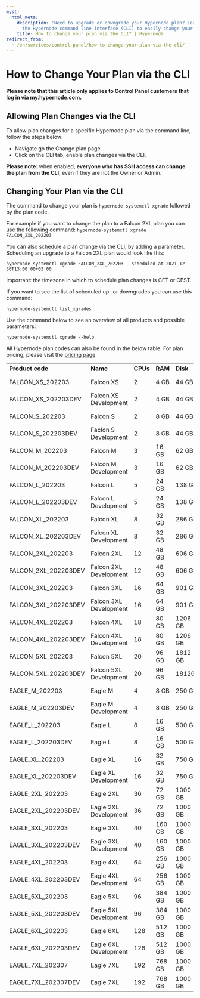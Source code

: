 ```yaml
---
myst:
  html_meta:
    description: 'Need to upgrade or downgrade your Hypernode plan? Learn how to use
      the Hypernode command line interface (CLI) to easily change your hosting plan. '
    title: How to change your plan via the CLI? | Hypernode
redirect_from:
  - /en/services/control-panel/how-to-change-your-plan-via-the-cli/
---
```


<!-- source: https://support.hypernode.com/en/services/control-panel/how-to-change-your-plan-via-the-cli/ -->

# How to Change Your Plan via the CLI

**Please note that this article only applies to Control Panel customers that log in via my.hypernode.com.**

## Allowing Plan Changes via the CLI

To allow plan changes for a specific Hypernode plan via the command line, follow the steps below:

- Navigate go the Change plan page.
- Click on the CLI tab, enable plan changes via the CLI.

**Please note:** when enabled, **everyone who has SSH access can change the plan from the CLI**, even if they are not the Owner or Admin.

## Changing Your Plan via the CLI

The command to change your plan is `hypernode-systemctl xgrade` followed by the plan code.

For example if you want to change the plan to a Falcon 2XL plan you can use the following command: `hypernode-systemctl xgrade FALCON_2XL_202203`

You can also schedule a plan change via the CLI, by adding a parameter. Scheduling an upgrade to a Falcon 2XL plan would look like this:

`hypernode-systemctl xgrade FALCON_2XL_202203 --scheduled-at 2021-12-30T13:00:00+03:00`

Important: the timezone in which to schedule plan changes is CET or CEST.

If you want to see the list of scheduled up- or downgrades you can use this command:

`hypernode-systemctl list_xgrades`

Use the command below to see an overview of all products and possible parameters:

`hypernode-systemctl xgrade --help`

All Hypernode plan codes can also be found in the below table. For plan pricing, please visit the [pricing page](https://www.hypernode.com/en/plans-and-prices/).


|                      |                        |          |         |          |                    |
|----------------------|------------------------| -------- |---------| -------- | ------------------ |
| **Product code**     | **Name**               | **CPUs** | **RAM** | **Disk** | **Provider**       |
| FALCON_XS_202203     | Falcon XS              | 2        | 4 GB    | 44 GB    | Combell OpenStack  |
| FALCON_XS_202203DEV  | Falcon XS Development  | 2        | 4 GB    | 44 GB    | Combell OpenStack  |
| FALCON_S_202203      | Falcon S               | 2        | 8 GB    | 44 GB    | Combell OpenStack  |
| FALCON_S_202203DEV   | Faclon S Development   | 2        | 8 GB    | 44 GB    | Combell OpenStack  |
| FALCON_M_202203      | Falcon M               | 3        | 16 GB   | 62 GB    | Combell OpenStack  |
| FALCON_M_202203DEV   | Falcon M Development   | 3        | 16 GB   | 62 GB    | Combell OpenStack  |
| FALCON_L_202203      | Falcon L               | 5        | 24 GB   | 138 GB   | Combell OpenStack  |
| FALCON_L_202203DEV   | Falcon L Development   | 5        | 24 GB   | 138 GB   | Combell OpenStack  |
| FALCON_XL_202203     | Falcon XL              | 8        | 32 GB   | 286 GB   | Combell OpenStack  |
| FALCON_XL_202203DEV  | Falcon XL Development  | 8        | 32 GB   | 286 GB   | Combell OpenStack  |
| FALCON_2XL_202203    | Falcon 2XL             | 12       | 48 GB   | 606 GB   | Combell OpenStack  |
| FALCON_2XL_202203DEV | Falcon 2XL Development | 12       | 48 GB   | 606 GB   | Combell OpenStack  |
| FALCON_3XL_202203    | Falcon 3XL             | 16       | 64 GB   | 901 GB   | Combell OpenStack  |
| FALCON_3XL_202203DEV | Falcon 3XL Development | 16       | 64 GB   | 901 GB   | Combell OpenStack  |
| FALCON_4XL_202203    | Falcon 4XL             | 18       | 80 GB   | 1206 GB  | Combell OpenStack  |
| FALCON_4XL_202203DEV | Falcon 4XL Development | 18       | 80 GB   | 1206 GB  | Combell OpenStack  |
| FALCON_5XL_202203    | Falcon 5XL             | 20       | 96 GB   | 1812 GB  | Combell OpenStack  |
| FALCON_5XL_202203DEV | Falcon 5XL Development | 20       | 96 GB   | 1812GB   | Combell OpenStack  |
| EAGLE_M_202203       | Eagle M                | 4        | 8 GB    | 250 GB   | Amazon (Frankfurt) |
| EAGLE_M_202203DEV    | Eagle M Development    | 4        | 8 GB    | 250 GB   | Amazon (Frankfurt) |
| EAGLE_L_202203       | Eagle L                | 8        | 16 GB   | 500 GB   | Amazon (Frankfurt  |
| EAGLE_L_202203DEV    | Eagle L                | 8        | 16 GB   | 500 GB   | Amazon (Frankfurt) |
| EAGLE_XL_202203      | Eagle XL               | 16       | 32 GB   | 750 GB   | Amazon (Frankfurt) |
| EAGLE_XL_202203DEV   | Eagle XL Development   | 16       | 32 GB   | 750 GB   | Amazon (Frankfurt) |
| EAGLE_2XL_202203     | Eagle 2XL              | 36       | 72 GB   | 1000 GB  | Amazon (Frankfurt) |
| EAGLE_2XL_202203DEV  | Eagle 2XL Development  | 36       | 72 GB   | 1000 GB  | Amazon (Frankfurt) |
| EAGLE_3XL_202203     | Eagle 3XL              | 40       | 160 GB  | 1000 GB  | Amazon (Frankfurt) |
| EAGLE_3XL_202203DEV  | Eagle 3XL Development  | 40       | 160 GB  | 1000 GB  | Amazon (Frankfurt) |
| EAGLE_4XL_202203     | Eagle 4XL              | 64       | 256 GB  | 1000 GB  | Amazon (Frankfurt) |
| EAGLE_4XL_202203DEV  | Eagle 4XL Development  | 64       | 256 GB  | 1000 GB  | Amazon (Frankfurt) |
| EAGLE_5XL_202203     | Eagle 5XL              | 96       | 384 GB  | 1000 GB  | Amazon (Frankfurt) |
| EAGLE_5XL_202203DEV  | Eagle 5XL Development  | 96       | 384 GB  | 1000 GB  | Amazon (Frankfurt) |
| EAGLE_6XL_202203     | Eagle 6XL              | 128      | 512 GB  | 1000 GB  | Amazon (Frankfurt) |
| EAGLE_6XL_202203DEV  | Eagle 6XL Development  | 128      | 512 GB  | 1000 GB  | Amazon (Frankfurt) |
| EAGLE_7XL_202307     | Eagle 7XL              | 192      | 768 GB  | 1000 GB  | Amazon (Frankfurt) |
| EAGLE_7XL_202307DEV  | Eagle 7XL              | 192      | 768 GB  | 1000 GB  | Amazon (Frankfurt) |
